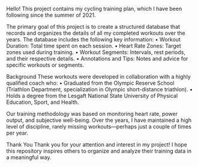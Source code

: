 Hello! This project contains my cycling training plan, which I have been following since the summer of 2021.

The primary goal of this project is to create a structured database that records and organizes the details of all my completed workouts over the years. The database includes the following key information:
• Workout Duration: Total time spent on each session.
• Heart Rate Zones: Target zones used during training.
• Workout Segments: Intervals, rest periods, and their respective details.
• Annotations and Tips: Notes and advice for specific workouts or segments.

Background
These workouts were developed in collaboration with a highly qualified coach who:
• Graduated from the Olympic Reserve School (Triathlon Department, specialization in Olympic short-distance triathlon).
• Holds a degree from the Lesgaft National State University of Physical Education, Sport, and Health.

Our training methodology was based on monitoring heart rate, power output, and subjective well-being. Over the years, I have maintained a high level of discipline, rarely missing workouts—perhaps just a couple of times per year.

Thank You
Thank you for your attention and interest in my project! I hope this repository inspires others to organize and analyze their training data in a meaningful way.
